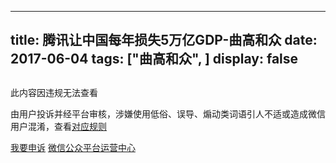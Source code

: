 
---
title:   腾讯让中国每年损失5万亿GDP-曲高和众
date: 2017-06-04
tags: ["曲高和众", ]
display: false
---


## 
此内容因违规无法查看

由用户投诉并经平台审核，涉嫌使用低俗、误导、煽动类词语引人不适或造成微信用户混淆，查看[对应规则](http://mp.weixin.qq.com/mp/opshowpage?action=oplaw&amp;id=36&amp;t=operation/faq_index#wechat_redirect)


[我要申诉](http://mp.weixin.qq.com/s?__biz=MjM5NDAwMTA2MA==&mid=224557261&idx=1&sn=567225495aa2663d2e693f9f53b16c16#wechat_redirect)
[微信公众平台运营中心](http://mp.weixin.qq.com/mp/opshowpage?action=main#wechat_redirect)

